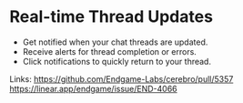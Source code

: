 # Real-time Thread Updates

* Get notified when your chat threads are updated.
* Receive alerts for thread completion or errors.
* Click notifications to quickly return to your thread.

Links:
https://github.com/Endgame-Labs/cerebro/pull/5357
https://linear.app/endgame/issue/END-4066
